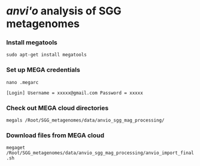 # *anvi'o* analysis of SGG metagenomes

### Install megatools
```sudo apt-get install megatools```

### Set up MEGA credentials
```nano .megarc```

`[Login]
Username = xxxxx@gmail.com
Password = xxxxx`

### Check out MEGA cloud directories
```megals /Root/SGG_metagenomes/data/anvio_sgg_mag_processing/```
### Download files from MEGA cloud
```megaget /Root/SGG_metagenomes/data/anvio_sgg_mag_processing/anvio_import_final.sh```
